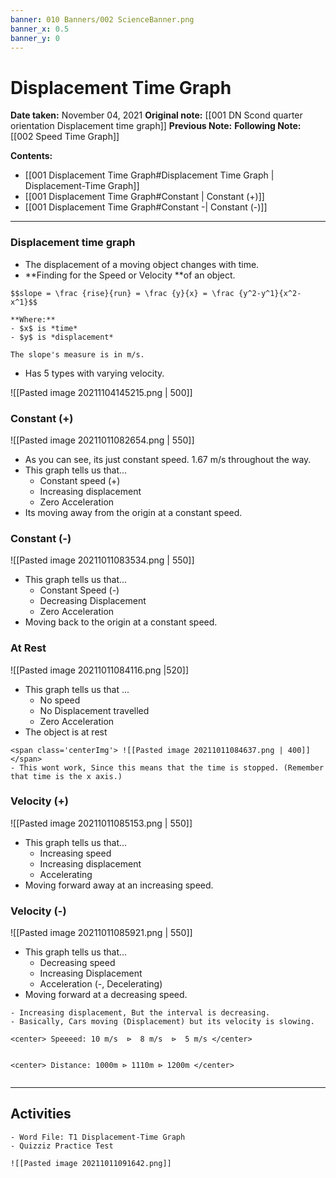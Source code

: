 ```yaml
---
banner: 010 Banners/002 ScienceBanner.png
banner_x: 0.5
banner_y: 0
---
```

# Displacement Time Graph

**Date taken:** November 04, 2021
**Original note:** [[001 DN Scond quarter orientation Displacement time graph]]
**Previous Note:** 
**Following Note:**   [[002 Speed Time Graph]]


**Contents:**
- [[001  Displacement Time Graph#Displacement Time Graph | Displacement-Time Graph]]
- [[001  Displacement Time Graph#Constant | Constant (+)]]
- [[001  Displacement Time Graph#Constant -| Constant (-)]]

---
### Displacement time graph
- The displacement of a moving object changes with time.
- **Finding for the Speed or Velocity **of an object.
```ad-form
$$slope = \frac {rise}{run} = \frac {y}{x} = \frac {y^2-y^1}{x^2-x^1}$$

**Where:**
- $x$ is *time*
- $y$ is *displacement*

The slope's measure is in m/s.
```
- Has 5 types with varying velocity.

<span class='centerImg'> ![[Pasted image 20211104145215.png | 500]] </span>

### Constant (+)

<span class='centerImg'> ![[Pasted image 20211011082654.png | 550]]</span>
- As you can see, its just constant speed. 1.67 m/s throughout the way.
- This graph tells us that...
	- Constant speed (+)
	- Increasing displacement
	- Zero Acceleration
- Its moving away from the origin at a constant speed.

### Constant (-)

<span class='centerImg'> ![[Pasted image 20211011083534.png | 550]]  </span>

- This graph tells us that...
	- Constant Speed (-)
	- Decreasing Displacement
	- Zero Acceleration
- Moving back to the origin at a constant speed.

### At Rest

<span class='centerImg'> ![[Pasted image 20211011084116.png |520]]  </span>

- This graph tells us that ...
	- No speed
	- No Displacement travelled
	- Zero Acceleration
- The object is at rest 
```ad-note
<span class='centerImg'> ![[Pasted image 20211011084637.png | 400]]  </span>
- This wont work, Since this means that the time is stopped. (Remember that time is the x axis.)

```

### Velocity (+)

<span class='centerImg'> ![[Pasted image 20211011085153.png | 550]] </span>


- This graph tells us that...
	- Increasing speed
	- Increasing displacement
	- Accelerating 
- Moving forward away at an increasing speed. 

### Velocity (-)


<span class='centerImg'> ![[Pasted image 20211011085921.png | 550]]  </span>

- This graph tells us that...
	- Decreasing speed
	- Increasing Displacement
	- Acceleration (-, Decelerating) 
- Moving forward at a decreasing speed.

```ad-note
- Increasing displacement, But the interval is decreasing.
- Basically, Cars moving (Displacement) but its velocity is slowing.

<center> Speeeed: 10 m/s  ⊳  8 m/s  ⊳  5 m/s </center>


<center> Distance: 1000m ⊳ 1110m ⊳ 1200m </center>


``` 
---
## Activities
```ad-act
- Word File: T1 Displacement-Time Graph 
- Quizziz Practice Test

![[Pasted image 20211011091642.png]]
```
